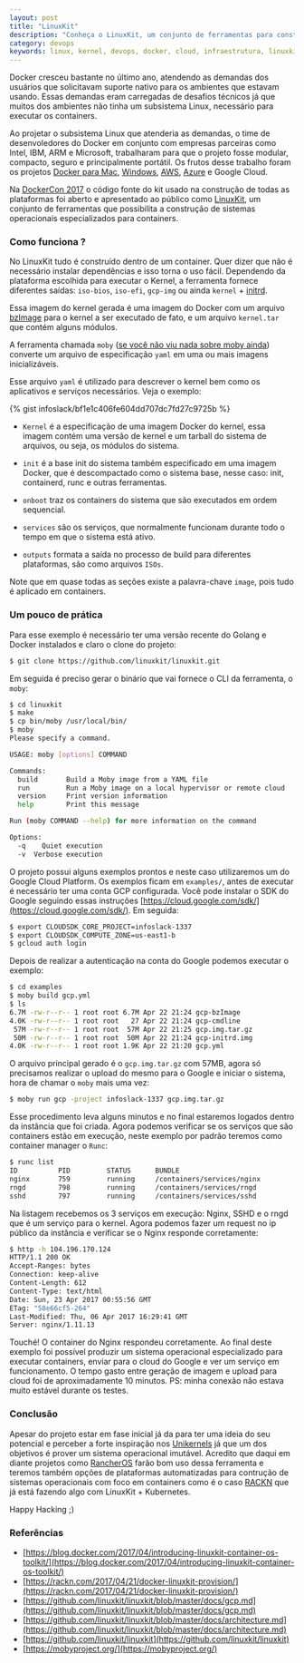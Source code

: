 ```yaml
---
layout: post
title: "LinuxKit"
description: "Conheça o LinuxKit, um conjunto de ferramentas para construção de sistemas operacionais seguros e portáteis para containers."
category: devops
keywords: linux, kernel, devops, docker, cloud, infraestrutura, linuxkit
---
```


Docker cresceu bastante no último ano, atendendo as demandas dos usuários
que solicitavam suporte nativo para os ambientes que estavam usando. Essas demandas
eram carregadas de desafios técnicos já que muitos dos ambientes não tinha um
subsistema Linux, necessário para executar os containers.

Ao projetar o subsistema Linux que atenderia as demandas, o time de desenvoledores
do Docker em conjunto com empresas parceiras como Intel, IBM, ARM e Microsoft,
trabalharam para que o projeto fosse modular, compacto, seguro e principalmente
portátil. Os frutos desse trabalho foram os projetos [Docker para Mac](https://docs.docker.com/docker-for-mac/),
[Windows](https://docs.docker.com/docker-for-windows/), [AWS](https://docs.docker.com/docker-for-aws/), [Azure](https://docs.docker.com/docker-for-azure/) e Google Cloud.

Na [DockerCon 2017](https://blog.docker.com/2017/04/introducing-linuxkit-container-os-toolkit/) o código fonte do kit usado na construção de todas as plataformas
foi aberto e apresentado ao público como [LinuxKit](https://github.com/linuxkit/linuxkit), um conjunto de ferramentas que possibilita a
construção de sistemas operacionais especializados para containers.

### Como funciona ?

No LinuxKit tudo é construído dentro de um container. Quer dizer que não é
necessário instalar dependências e isso torna o uso fácil.
Dependendo da plataforma escolhida para executar o Kernel, a ferramenta fornece
diferentes saídas: `iso-bios`, `iso-efi`, `gcp-img` ou ainda `kernel` + [initrd](https://en.wikipedia.org/wiki/Initrd).

Essa imagem do kernel gerada é uma imagem do Docker com um arquivo [bzImage](https://en.wikipedia.org/wiki/Vmlinux)
para o kernel a ser executado de fato, e um arquivo `kernel.tar` que contém alguns módulos.

A ferramenta chamada `moby` ([se você não viu nada sobre moby ainda](https://mobyproject.org/)) converte
um arquivo de  especificação `yaml` em uma ou mais imagens inicializáveis.

Esse arquivo `yaml` é utilizado para descrever o kernel bem como os aplicativos
e serviços necessários. Veja o exemplo:

{% gist infoslack/bf1e1c406fe604dd707dc7fd27c9725b %}

- `Kernel` é a especificação de uma imagem Docker do kernel, essa imagem contém
uma versão de kernel e um tarball do sistema de arquivos, ou seja, os módulos do sistema.

- `init` é a base init do sistema também especificado em uma imagem  Docker,
que é descompactado como o sistema base, nesse caso: init, containerd, runc e
outras ferramentas.

- `onboot` traz os containers do sistema que são executados em ordem sequencial.

- `services` são os serviços, que normalmente funcionam durante todo o tempo em
que o sistema está ativo.

- `outputs` formata a saída no processo de build para diferentes plataformas, são como
arquivos `ISOs`.

Note que em quase todas as seções existe a palavra-chave `image`, pois tudo é
aplicado em containers.

### Um pouco de prática

Para esse exemplo é necessário ter uma versão recente do Golang e Docker
instalados e claro o clone do projeto:

```bash
$ git clone https://github.com/linuxkit/linuxkit.git
```

Em seguida é preciso gerar o binário que vai fornece o CLI da ferramenta, o `moby`:

```bash
$ cd linuxkit
$ make
$ cp bin/moby /usr/local/bin/
$ moby
Please specify a command.

USAGE: moby [options] COMMAND

Commands:
  build       Build a Moby image from a YAML file
  run         Run a Moby image on a local hypervisor or remote cloud
  version     Print version information
  help        Print this message

Run (moby COMMAND --help) for more information on the command

Options:
  -q    Quiet execution
  -v  Verbose execution
```

O projeto possui alguns exemplos prontos e neste caso utilizaremos um do Google Cloud Platform.
Os exemplos ficam em `examples/`, antes de executar é necessário ter uma conta GCP configurada.
Você pode instalar o SDK do Google seguindo essas instruções [https://cloud.google.com/sdk/](https://cloud.google.com/sdk/).
Em seguida:

```bash
$ export CLOUDSDK_CORE_PROJECT=infoslack-1337
$ export CLOUDSDK_COMPUTE_ZONE=us-east1-b
$ gcloud auth login
```

Depois de realizar a autenticação na conta do Google podemos executar o exemplo:

```bash
$ cd examples
$ moby build gcp.yml
$ ls
6.7M -rw-r--r-- 1 root root 6.7M Apr 22 21:24 gcp-bzImage
4.0K -rw-r--r-- 1 root root   27 Apr 22 21:24 gcp-cmdline
 57M -rw-r--r-- 1 root root  57M Apr 22 21:25 gcp.img.tar.gz
 50M -rw-r--r-- 1 root root  50M Apr 22 21:24 gcp-initrd.img
4.0K -rw-r--r-- 1 root root 1.9K Apr 22 21:20 gcp.yml
```

O arquivo principal gerado é o `gcp.img.tar.gz` com 57MB, agora só precisamos
realizar o upload do mesmo para o Google e iniciar o sistema, hora de chamar o `moby`
mais uma vez:

```bash
$ moby run gcp -project infoslack-1337 gcp.img.tar.gz
```

Esse procedimento leva alguns minutos e no final estaremos logados dentro da instância
que foi criada. Agora podemos verificar se os serviços que são containers estão em execução,
neste exemplo por padrão teremos como container manager o `Runc`:

```bash
$ runc list
ID          PID         STATUS      BUNDLE
nginx       759         running     /containers/services/nginx
rngd        798         running     /containers/services/rngd
sshd        797         running     /containers/services/sshd
```

Na listagem recebemos os 3 serviços em execução: Nginx, SSHD e o rngd que é um
serviço para o kernel. Agora podemos fazer um request no ip público da instância
e verificar se o Nginx responde corretamente:

```bash
$ http -h 104.196.170.124
HTTP/1.1 200 OK
Accept-Ranges: bytes
Connection: keep-alive
Content-Length: 612
Content-Type: text/html
Date: Sun, 23 Apr 2017 00:55:56 GMT
ETag: "58e66cf5-264"
Last-Modified: Thu, 06 Apr 2017 16:29:41 GMT
Server: nginx/1.11.13
```

Touché! O container do Nginx respondeu corretamente. Ao final deste exemplo foi
possível produzir um sistema operacional especializado para executar containers,
enviar para o cloud do Google e ver um serviço em funcionamento.
O tempo gasto entre geração de imagem e upload para cloud foi de aproximadamente
10 minutos. PS: minha conexão não estava muito estável durante os testes.

### Conclusão

Apesar do projeto estar em fase inicial já da para ter uma ideia do seu potencial e perceber
a forte inspiração nos [Unikernels](http://unikernel.org/) já que um dos objetivos é prover um sistema operacional imutável.
Acredito que daqui em diante projetos como [RancherOS](http://rancher.com/rancher-os/) farão bom uso dessa ferramenta e
teremos também opções de plataformas automatizadas para contrução de sistemas operacionais
com foco em containers como é o caso [RACKN](https://rackn.com/2017/04/21/docker-linuxkit-provision/)
que já está fazendo algo com LinuxKit + Kubernetes.

Happy Hacking ;)

### Referências

- [https://blog.docker.com/2017/04/introducing-linuxkit-container-os-toolkit/](https://blog.docker.com/2017/04/introducing-linuxkit-container-os-toolkit/)
- [https://rackn.com/2017/04/21/docker-linuxkit-provision/](https://rackn.com/2017/04/21/docker-linuxkit-provision/)
- [https://github.com/linuxkit/linuxkit/blob/master/docs/gcp.md](https://github.com/linuxkit/linuxkit/blob/master/docs/gcp.md)
- [https://github.com/linuxkit/linuxkit/blob/master/docs/architecture.md](https://github.com/linuxkit/linuxkit/blob/master/docs/architecture.md)
- [https://github.com/linuxkit/linuxkit](https://github.com/linuxkit/linuxkit)
- [https://mobyproject.org/](https://mobyproject.org/)
